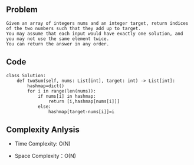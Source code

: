 ## Problem

```
Given an array of integers nums and an integer target, return indices of the two numbers such that they add up to target.
You may assume that each input would have exactly one solution, and you may not use the same element twice.
You can return the answer in any order.
```
## Code

```
class Solution:
    def twoSum(self, nums: List[int], target: int) -> List[int]:
        hashmap=dict()
        for i in range(len(nums)):
            if nums[i] in hashmap:
                return [i,hashmap[nums[i]]]
            else:
                hashmap[target-nums[i]]=i
```
## Complexity Anlysis

- Time Complexity: O(N)

- Space Complexity：O(N)
